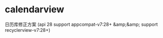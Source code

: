 # calendarview
日历库修正方案 (api 28 support appcompat-v7:28+ &amp;amp;&amp;amp; support recyclerview-v7:28+)
